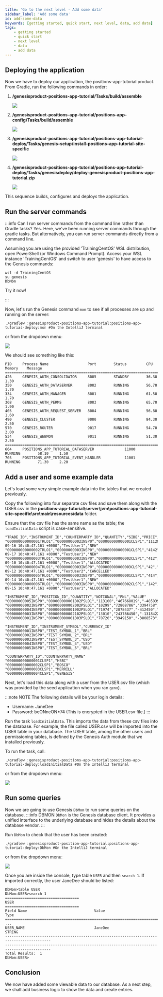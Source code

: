 ```yaml
---
title: 'Go to the next level - Add some data'
sidebar_label: 'Add some data'
id: add-some-data
keywords: [getting started, quick start, next level, data, add data]
tags:
    - getting started
    - quick start
    - next level
    - data
    - add data
---
```

## Deploying the application

Now we have to deploy our application, the positions-app-tutorial product. From Gradle, run the following commands in order:

1. **/genesisproduct-positions-app-tutorial/Tasks/build/assemble**

    ![](/img/deploy-assemble-positions.png)

2. **/genesisproduct-positions-app-tutorial/positions-app-config/Tasks/build/assemble**

    ![](/img/deploy-config-assemble-positions.png)

3.  **/genesisproduct-positions-app-tutorial/positions-app-tutorial-deploy/Tasks/genesis-setup/install-positions-app-tutorial-site-specific**

    ![](/img/deploy-install-site-specific-positions.png)

4. **/genesisproduct-positions-app-tutorial/positions-app-tutorial-deploy/Tasks/genesisdeploy/deploy-genesisproduct-positions-app-tutorial.zip**

    ![](/img/deploy-positions.png)



This sequence builds, configures and deploys the application.


## Run the server commands
:::info Can I run server commands from the command line rather than Gradle tasks?
Yes. Here, we've been running server commands through the gradle tasks. But alternatively, you can run server commands directly from a command line. 

Assuming you are using the provided 'TrainingCentOS' WSL distribution, open PowerShell (or Windows Command Prompt). Access your WSL instance 'TrainingCentOS' and switch to user 'genesis' to have access to the Genesis commands:

```shell
wsl -d TrainingCentOS
su genesis
DbMon
```

Try it now!

:::

Now, let's run the Genesis command `mon` to see if all processes are up and running on the server:

```shell
./gradlew :genesisproduct-positions-app-tutorial:positions-app-tutorial-deploy:mon #On the IntelliJ terminal
```
or from the dropdown menu:

![](/img/using-mon-positions.png)

We should see something like this:

```shell
PID     Process Name                  Port        Status         CPU       Memory    Message
===============================================================================================
426     GENESIS_AUTH_CONSOLIDATOR     8005        STANDBY        36.30     1.30
350     GENESIS_AUTH_DATASERVER       8002        RUNNING        56.70     1.70
334     GENESIS_AUTH_MANAGER          8001        RUNNING        61.50     1.70
368     GENESIS_AUTH_PERMS            8003        RUNNING        65.70     1.90
403     GENESIS_AUTH_REQUEST_SERVER   8004        RUNNING        56.80     1.60
490     GENESIS_CLUSTER               9000        RUNNING        84.30     2.50
570     GENESIS_ROUTER                9017        RUNNING        54.70     2.00
534     GENESIS_WEBMON                9011        RUNNING        51.30     2.50
===============================================================================================
664     POSITIONS_APP_TUTORIAL_DATASERVER              11000       RUNNING        58.10     1.50
703     POSITIONS_APP_TUTORIAL_EVENT_HANDLER           11001       RUNNING        71.30     2.20
```

## Add a user and some example data
Let's load some very simple example data into the tables that we created previously. 

Copy the following into four separate csv files and save them along with the USER.csv in the **positions-app-tutorial\server\jvm\positions-app-tutorial-site-specific\src\main\resources\data** folder. 

Ensure that the csv file has the same name as the table; the `loadInitialData` script is case-sensitive.

```text title="TRADE.csv"
"TRADE_ID","INSTRUMENT_ID","COUNTERPARTY_ID","QUANTITY","SIDE","PRICE","TRADE_DATETIME","ENTERED_BY","TRADE_STATUS"
"000000000000001TRLO1","00000000002INSP0","000000000000001CLSP1","11129","BUY","643.927","2022-09-16 10:40:47.161 +0000","TestUser1","NEW"
"000000000000002TRLO1","00000000003INSP0","000000000000001CLSP1","4142","SELL","577.515","2022-09-17 10:40:47.161 +0000","TestUser1","NEW"
"000000000000003TRLO1","00000000003INSP0","000000000000002CLSP1","412","BUY","577.515","2022-09-10 10:40:47.161 +0000","TestUser1","ALLOCATED"
"000000000000004TRLO1","00000000003INSP0","000000000000003CLSP1","42","SELL","577.515","2022-09-12 10:40:47.161 +0000","TestUser2","CANCELLED"
"000000000000005TRLO1","00000000003INSP0","000000000000001CLSP1","414","BUY","577.515","2022-09-14 10:40:47.161 +0000","TestUser1","NEW"
"000000000000006TRLO1","00000000003INSP0","000000000000002CLSP1","142","SELL","577.515","2022-09-15 10:40:47.161 +0000","TestUser1","ALLOCATED"
```

```text title="POSITION.csv"
"INSTRUMENT_ID","POSITION_ID","QUANTITY","NOTIONAL","PNL","VALUE"
"00000000005INSP0","000000000001802PSLO1","113100","467668019","-4858393092","7324500"
"00000000002INSP0","000000000002002PSLO1","10299","72808786","3394758","7512307"
"00000000004INSP0","000000000001902PSLO1","71974","2878437","-412450","24224859"
"00000000003INSP0","000000000002102PSLO1","13010","243786450","-13184224","112133190"
"00000000001INSP0","000000000001803PSLO1","70720","3949150","-3808573","353600"
```
```text title="INSTRUMENT.csv"
"INSTRUMENT_ID","INSTRUMENT_SYMBOL","CURRENCY_ID"
"00000000001INSP0","TEST_SYMBOL_1","BRL"
"00000000002INSP0","TEST_SYMBOL_2","BRL"
"00000000003INSP0","TEST_SYMBOL_3","USD"
"00000000004INSP0","TEST_SYMBOL_4","USD"
"00000000005INSP0","TEST_SYMBOL_5","BRL"
```
```text title="COUNTERPARTY.csv"
"COUNTERPARTY_ID","COUNTERPARTY_NAME"
"000000000000001CLSP1","HSBC"
"000000000000002CLSP1","BOSCO"
"000000000000003CLSP1","MERRILL"
"000000000000004CLSP1","GENESIS"
```
Next, let's load this data along with a user from the USER.csv file (which was provided by the seed application when you ran `genx`).

:::note NOTE
The following details will be your login details:
-	Username: JaneDee
-	Password: beONneON*74 (This is encrypted in the USER.csv file.)
:::

Run the task `loadInitialData`. This imports the data from these csv files into the database. For example, the file called USER.csv will be imported into the USER table in your database. The USER table, among the other users and permissioning tables, is defined by the Genesis Auth module that we installed previously.

To run the task, call:
```shell
./gradlew :genesisproduct-positions-app-tutorial:positions-app-tutorial-deploy:loadInitialData #On the IntelliJ terminal
```

or from the dropdown menu:

![](/img/load-initial-data-positions.png)


## Run some queries

Now we are going to use Genesis `DbMon` to run some queries on the database.
:::info DBMON
`DbMon` is the Genesis database client. It provides a unified interface to the underlying database and hides the details about the database vendor.
:::

Run `DbMon` to check that the user has been created:

```
./gradlew :genesisproduct-position-app-tutorial:positions-app-tutorial-deploy:DbMon #On the IntelliJ terminal
```
or from the dropdown menu:

![](/img/using-dbmon-positions.png)

Once you are inside the console, type table `USER` and then `search 1`. If imported correctly, the user JaneDee should be listed:

```shell
DbMon>table USER
DbMon:USER>search 1
==================================
USER
==================================
Field Name                               Value                                    Type                
===========================================================================================
...
USER_NAME                                JaneDee                                  STRING              
-------------------------------------------------------------------------------------------
-------------------------------------------------------------------------------------------
Total Results:  1
DbMon:USER>
```

## Conclusion
We now have added some viewable data to our database. As a next step, we shall add business logic to show the data and create entries.
